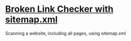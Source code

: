 # [Broken Link Checker with sitemap.xml](https://github.com/burak-aras/brokenlink1)

Scanning a website, including all pages, using sitemap.xml
